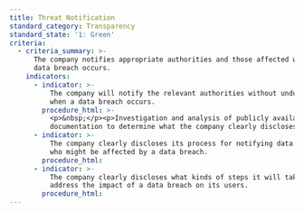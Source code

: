 ```yaml
---
title: Threat Notification
standard_category: Transparency
standard_state: '1: Green'
criteria:
  - criteria_summary: >-
      The company notifies appropriate authorities and those affected when a
      data breach occurs.
    indicators:
      - indicator: >-
          The company will notify the relevant authorities without undue delay
          when a data breach occurs.
        procedure_html: >-
          <p>&nbsp;</p><p>Investigation and analysis of publicly available
          documentation to determine what the company clearly discloses.</p>
      - indicator: >-
          The company clearly discloses its process for notifying data subjects
          who might be affected by a data breach.
        procedure_html:
      - indicator: >-
          The company clearly discloses what kinds of steps it will take to
          address the impact of a data breach on its users.
        procedure_html:
---
```


